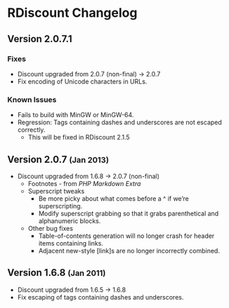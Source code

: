 # RDiscount Changelog

## Version 2.0.7.1

### Fixes

* Discount upgraded from 2.0.7 (non-final) -> 2.0.7
* Fix encoding of Unicode characters in URLs.

### Known Issues

* Fails to build with MinGW or MinGW-64.
* Regression: Tags containing dashes and underscores are not escaped correctly.
    * This will be fixed in RDiscount 2.1.5


## Version 2.0.7 <small>(Jan 2013)</small>

* Discount upgraded from 1.6.8 -> 2.0.7 (non-final)
    * Footnotes - from *PHP Markdown Extra*
    * Superscript tweaks
        * Be more picky about what comes before a ^ if we’re superscripting.
        * Modify superscript grabbing so that it grabs parenthetical and alphanumeric blocks.
    * Other bug fixes
        * Table-of-contents generation will no longer crash for header items containing links.
        * Adjacent new-style [link]s are no longer incorrectly combined.


## Version 1.6.8 <small>(Jan 2011)</small>

* Discount upgraded from 1.6.5 -> 1.6.8
* Fix escaping of tags containing dashes and underscores.